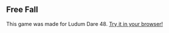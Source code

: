## Free Fall
This game was made for Ludum Dare 48. [Try it in your browser!](https://twai.github.io/deeper/)
